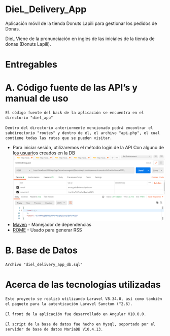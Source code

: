 # DieL_Delivery_App
Aplicación móvil de la tienda Donuts Lapili para gestionar los pedidos de Donas.

DieL Viene de la pronunciación en inglés de las iniciales de la tienda de donas (Donuts Lapili).

# Entregables

# A. Código fuente de las API’s y manual de uso

	El código fuente del back de la aplicación se encuentra en el directorio "diel_app"

	Dentro del directorio anteriormente mencionado podrá encontrar el subdirectorio "routes" y dentro de él, el archivo "api.php", el cual contiene todas las rutas que se pueden visitar.
	
* Para iniciar sesión, utilizaremos el método login de la API Con alguno de los usuarios creados en la DB
 ![alt text](https://github.com/hectorfabiopv/DieL_Delivery_App/blob/main/inicio_Sesion.PNG)
* [Maven](https://maven.apache.org/) - Manejador de dependencias
* [ROME](https://rometools.github.io/rome/) - Usado para generar RSS

# B. Base de Datos

	Archivo "diel_delivery_app_db.sql"


# Acerca de las tecnologías utilizadas

	Este proyecto se realizó utilizando Laravel V8.34.0, así como también el paquete para la autenticación Laravel Sanctum (^2.6).

	El front de la aplicación fue desarrollado en Angular V10.0.0.

	El script de la base de datos fue hecho en Mysql, soportado por el servidor de base de datos MariaDB V10.4.13.
